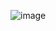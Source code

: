 ![image](https://user-images.githubusercontent.com/782871/99400917-8744ec00-2922-11eb-9bb7-d58649ffcc04.png)